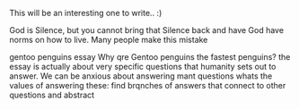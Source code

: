 This will be an interesting one to write.. :)

God is Silence, but you cannot bring that Silence back and have God have norms on how to live. Many people make this mistake

gentoo penguins essay 
Why qre Gentoo penguins the fastest penguins?
the essay is actually about very specific questions that
humanity sets out to answer. We can be anxious about answering mant questions
whats the values of answering these: find brqnches of 
answers that connect to other questions and abstract